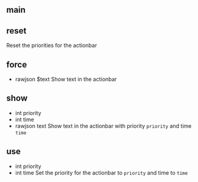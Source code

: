 


## main


## reset

Reset the priorities for the actionbar
## force
- rawjson $text
Show text in the actionbar
## show
- int priority
- int time
- rawjson text
Show text in the actionbar with priority `priority` and time `time`
## use
- int priority
- int time
Set the priority for the actionbar to `priority` and time to `time`
